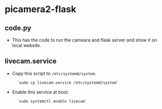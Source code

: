 # picamera2-flask

## code.py
- This has the code to run the cameara and flask server and show it on local website.

## livecam.service 
- Copy this script to `/etc/systemd/system`.
	
		`sudo cp livecam.service /etc/systemd/system`

- Enable this service at boot.
	
		`sudo systemctl enable livecam`
